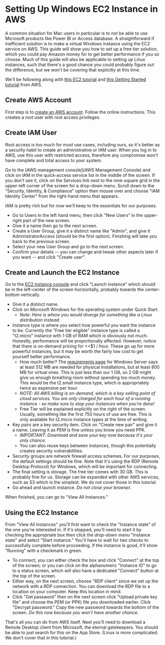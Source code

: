 # Setting Up Windows EC2 Instance in AWS

A common situation for Mac users in particular is to not be able to use Microsoft products like Power BI or Access database. A straightforward if inefficient solution is to make a virtual Windows instance using the EC2 service on AWS. This guide will show you how to set up a free tier solution, which you could pay Amazon money for to get better performance if you so choose. Much of this guide will also be applicable to setting up Linux instances, such that there's a good chance you could probably figure out the difference, but we won't be covering that explicitly at this time.

We'll be following along with [this EC2 tutorial](https://docs.aws.amazon.com/AWSEC2/latest/WindowsGuide/get-set-up-for-amazon-ec2.html) and [this Getting Started tutorial](https://docs.aws.amazon.com/AWSEC2/latest/WindowsGuide/EC2_GetStarted.html) from AWS.

## Create AWS Account

First step is to [create an AWS account](https://portal.aws.amazon.com/billing/signup). Follow the online instructions. This creates a root user with root access privileges.

## Create IAM User

Root access is too much for most use cases, including ours, so it's better as a security habit to create an administrative or IAM user. When you log in to AWS, use this user with restricted access, therefore any compromise won't have complete and total access to your system.

Go to the [AWS management console](AWS Management Console) and click on IAM in the quick-access service list in the middle of the screen. If you don't see it, click on the Services link next to the nine-square grid in the upper-left corner of the screen for a drop-down menu. Scroll down to the "Security, Identity, & Compliance" option then mouse over and choose "IAM Identity Center" from the right-hand menu that appears.

IAM is pretty rich but for now we'll keep to the essentials for our purposes. 
- Go to Users in the left hand menu, then click "New Users" in the upper-right part of the new screen. 
- Give it a name then go to the next screen. 
- Create a User Group, give it a distinct name like "Admin", and give it AdministratorAccess (should be the first option). Finishing will take you back to the previous screen. 
- Select your new User Group and go to the next screen. 
- Confirm your details -- you can change and tweak other aspects later if you want -- and click "Create user".

## Create and Launch the EC2 Instance

Go to the [EC2 instance console](https://console.aws.amazon.com/ec2/) and click "Launch instance"  which should be in the left-center of the screen horizontally, probably towards the center-bottom vertically.

- Give it a distinct name.
- Click on Microsoft Windows for the operating system under Quick Start.
  - *Note: Here is where you would diverge for something like a Linux distribution instead.*
- Instance type is where you select how powerful you want the instance to be. Currently the "Free tier eligible" instance type is called a "t2.micro" instance with 1 GB of RAM which is obviously not much. Honestly, performance will be proportionally affected. However, notice that there is on-demand pricing for <<$1 / hour. These go up for more powerful instances, but it may be worth the fairly low cost to get yourself better performance.
  - How much better? The [requirements page](https://learn.microsoft.com/en-us/windows-server/get-started/hardware-requirements) for Windows Server says at least 512 MB are needed for physical installations, but at least 800 MB for virtual ones. This is just less than our 1 GB, so 2 GB might give us enough breathing room without spending too much money. This would be the t2.small instance type, which is appropriately twice as expensive per hour.
  - *NOTE: All AWS billing is on-demand, which is a key selling point of cloud services. You are only charged for each hour of a running instance - so make sure to stop your instances when you're done!*
  - Free Tier will be explained explicitly on the right of the screen. Usually, something like the first 750 hours of use are free. This is only available for t2.micro instance types at the time of writing.
- Key pairs are a key security item. Click on "Create new pair" and give it a name. Leaving it as PEM is fine unless you know you need PPK.
  - *IMPORTANT: Download and save your key now because it's your only chance.*
  - You can also reuse keys between instances, though this potentially creates security vulnerabilities.
- Security groups are network firewall access schemes. For our purposes, the default settings should be fine. Note that it's using the RDP (Remote Desktop Protocol) for Windows, which will be important for connecting.
- The final setting is storage. The free tier comes with 30 GB. This is probably fine for us. Storage can be expanded with other AWS services, such as S3 which is the simplest. We do not cover those in this tutorial.
- Go ahead and launch instance. *Do not close your browser.*

When finished, you can go to "View All Instances."

## Using the EC2 Instance

From "View All Instances" you'll first want to check the "Instance state" of the one you're interested in. If it's stopped, you'll need to start it by checking the appropriate box then click the *drop-down menu* "Instance state" and select "Start instance." You'll have to wait for *two* checks to successfully complete before proceeding. If the instance is good, it'll show "Running" with a checkmark in green.

- To connect, you can either check the box and click "Connect" at the top of the screen; or you can click on the alphanumeric "Instance ID" to go to a status screen, which will also have a dedicated "Connect" button at the top of the screen.
- Either way, on the next screen, choose "RDP client" since we set up the network with a RDP connection. You can download the RDP file to a location on your computer. Keep this location in mind. 
- Click "Get password" then on the next screen click "Upload private key file" and choose the PEM (or PPK) file you downloaded earlier. Click "Decrypt password." Copy the new password towards the bottom of the screen. *Do this now because you won't have another chance.* 

That's all you can do from AWS itself. Next you'll need to download a Remote Desktop client from Microsoft, the eternal gatekeepers. You should be able to just search for this on the App Store. (Linux is more complicated. We don't cover that in this tutorial.)
